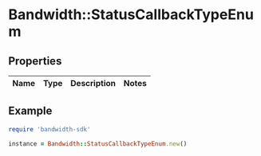 # Bandwidth::StatusCallbackTypeEnum

## Properties

| Name | Type | Description | Notes |
| ---- | ---- | ----------- | ----- |

## Example

```ruby
require 'bandwidth-sdk'

instance = Bandwidth::StatusCallbackTypeEnum.new()
```


